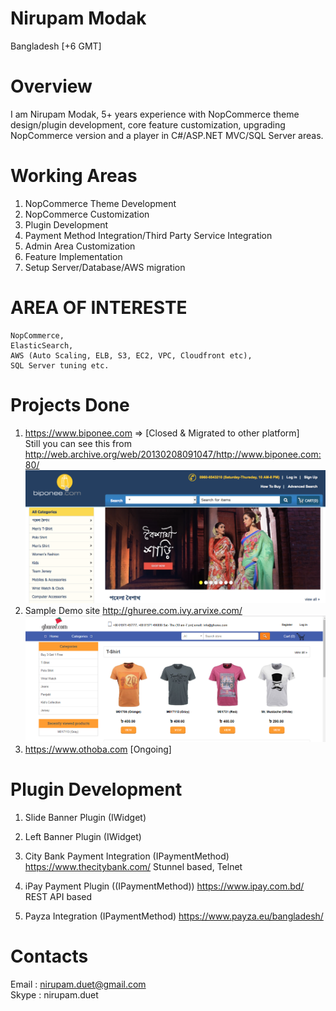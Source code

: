 # Nirupam Modak
  Bangladesh [+6 GMT]

# Overview
I am Nirupam Modak, 5+ years experience with NopCommerce theme design/plugin development, core feature customization, upgrading NopCommerce version and a player in C#/ASP.NET MVC/SQL Server areas. 

# Working Areas

1. NopCommerce Theme Development 
2. NopCommerce Customization
3. Plugin Development
4. Payment Method Integration/Third Party Service Integration
5. Admin Area Customization
6. Feature Implementation
7. Setup Server/Database/AWS migration

# AREA OF INTERESTE
	NopCommerce, 
	ElasticSearch, 
	AWS (Auto Scaling, ELB, S3, EC2, VPC, Cloudfront etc), 
	SQL Server tuning etc.

# Projects Done

1. https://www.biponee.com => [Closed & Migrated to other platform]
   </br>
   Still you can see this from http://web.archive.org/web/20130208091047/http://www.biponee.com:80/
   ![alt text](https://raw.githubusercontent.com/nirupamduet/profile/master/images/biponee.png)
2. Sample Demo site 
   http://ghuree.com.ivy.arvixe.com/
   ![alt text](https://raw.githubusercontent.com/nirupamduet/profile/master/images/ghuree.PNG)
3. https://www.othoba.com  [Ongoing]
  
# Plugin Development

1. Slide Banner Plugin (IWidget)

2. Left Banner Plugin (IWidget)

3. City Bank Payment Integration (IPaymentMethod)
   https://www.thecitybank.com/
   Stunnel based, Telnet
   
4. iPay Payment Plugin ((IPaymentMethod))
   https://www.ipay.com.bd/
   REST API based

5. Payza Integration (IPaymentMethod)
   https://www.payza.eu/bangladesh/
   
# Contacts

Email : nirupam.duet@gmail.com
</br>
Skype : nirupam.duet
